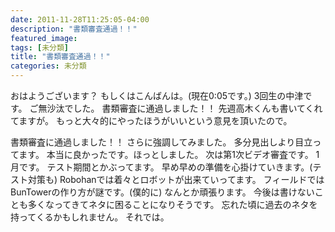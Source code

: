 ```yaml
---
date: 2011-11-28T11:25:05-04:00
description: "書類審査通過！！"
featured_image: 
tags: [未分類]
title: "書類審査通過！！"
categories: 未分類
---
```


おはようございます？
もしくはこんばんは。(現在0:05です。)
3回生の中津です。
ご無沙汰でした。
書類審査に通過しました！！
先週高木くんも書いてくれてますが。
もっと大々的にやったほうがいいという意見を頂いたので。

書類審査に通過しました！！ 
さらに強調してみました。
多分見出しより目立ってます。
本当に良かったです。ほっとしました。
次は第1次ビデオ審査です。
1月です。
テスト期間とかぶってます。
早め早めの準備を心掛けていきます。(テスト対策も)
Robohanでは着々とロボットが出来ていってます。
フィールドではBunTowerの作り方が謎です。(僕的に)
なんとか頑張ります。
今後は書けないことも多くなってきてネタに困ることになりそうです。
忘れた頃に過去のネタを持ってくるかもしれません。
それでは。
